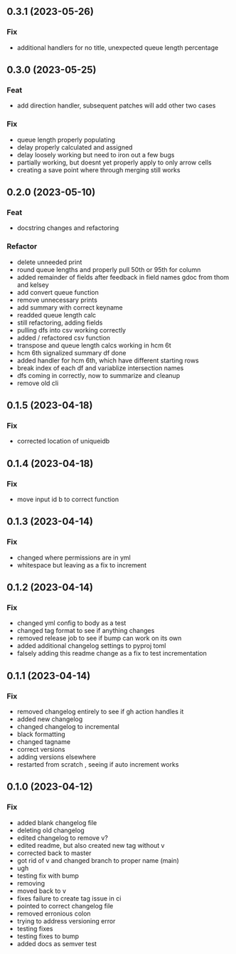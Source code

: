 ## 0.3.1 (2023-05-26)

### Fix

- additional handlers for no title, unexpected queue length percentage

## 0.3.0 (2023-05-25)

### Feat

- add direction handler, subsequent patches will add other two cases

### Fix

- queue length properly populating
- delay properly calculated and assigned
- delay loosely working but need to iron out a few bugs
- partially working, but doesnt yet properly apply to only arrow cells
- creating a save point where through merging still works

## 0.2.0 (2023-05-10)

### Feat

- docstring changes and refactoring

### Refactor

- delete unneeded print
- round queue lengths and properly pull 50th or 95th for column
- added remainder of fields after feedback in field names gdoc from thom and kelsey
- add convert queue function
- remove unnecessary prints
- add summary with correct keyname
- readded queue length calc
- still refactoring, adding fields
- pulling dfs into csv working correctly
- added / refactored csv function
- transpose and queue length calcs working in hcm 6t
- hcm 6th signalized summary df done
- added handler for hcm 6th, which have different starting rows
- break index of each df and variablize intersection names
- dfs coming in correctly, now to summarize and cleanup
- remove old cli

## 0.1.5 (2023-04-18)

### Fix

- corrected location of uniqueidb

## 0.1.4 (2023-04-18)

### Fix

- move input id b to correct function

## 0.1.3 (2023-04-14)

### Fix

- changed where permissions are in yml
- whitespace but leaving as a fix to increment

## 0.1.2 (2023-04-14)

### Fix

- changed yml config to body as a test
- changed tag format to see if anything changes
- removed release job to see if bump can work on its own
- added additional changelog settings to pyproj toml
- falsely adding this readme change as a fix to test incrementation

## 0.1.1 (2023-04-14)

### Fix

- removed changelog entirely to see if gh action handles it
- added new changelog
- changed changelog to incremental
- black formatting
- changed tagname
- correct versions
- adding versions elsewhere
- restarted from scratch , seeing if auto increment works

## 0.1.0 (2023-04-12)

### Fix

- added blank changelog file
- deleting old changelog
- edited changelog to remove v?
- edited readme, but also created new tag without v
- corrected back to master
- got rid of v and changed branch to proper name (main)
- ugh
- testing fix with bump
- removing
- moved back to v
- fixes failure to create tag issue in ci
- pointed to correct changelog file
- removed erronious colon
- trying to address versioning error
- testing fixes
- testing fixes to bump
- added docs as semver test
